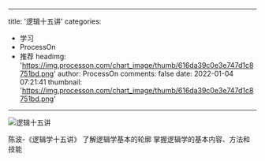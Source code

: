 
---
title: '逻辑十五讲'
categories: 
 - 学习
 - ProcessOn
 - 推荐
headimg: 'https://img.processon.com/chart_image/thumb/616da39c0e3e747d1c8751bd.png'
author: ProcessOn
comments: false
date: 2022-01-04 07:21:41
thumbnail: 'https://img.processon.com/chart_image/thumb/616da39c0e3e747d1c8751bd.png'
---

<div>   
<img class="thumb" alt="逻辑十五讲" src="https://img.processon.com/chart_image/thumb/616da39c0e3e747d1c8751bd.png" referrerpolicy="no-referrer">
<p>陈波-《逻辑学十五讲》
了解逻辑学基本的轮廓
掌握逻辑学的基本内容、方法和技能</p>  
</div>
            